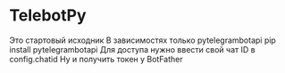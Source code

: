 # TelebotPy
Это стартовый исходник
В зависимостях только pytelegrambotapi
pip install pytelegrambotapi
Для доступа нужно ввести свой чат ID в config.chatid
Ну и получить токен у BotFather
